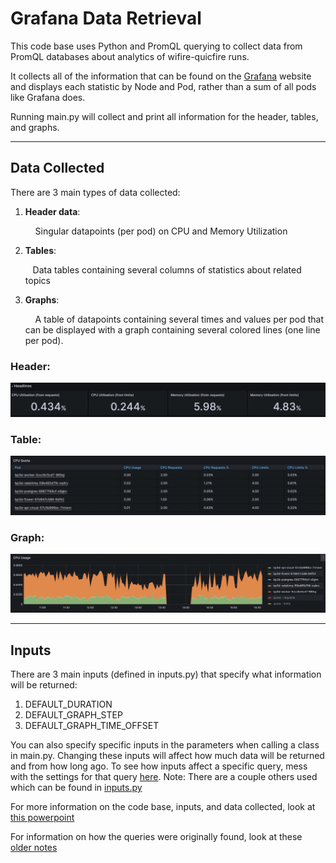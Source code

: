 # Grafana Data Retrieval

This code base uses Python and PromQL querying to collect data from PromQL databases about analytics of wifire-quicfire runs.

It collects all of the information that can be found on the [Grafana](https://grafana.nrp-nautilus.io/d/85a562078cdf77779eaa1add43ccec1e/kubernetes-compute-resources-namespace-pods?orgId=1&var-datasource=default&var-cluster=&var-namespace=wifire-quicfire&from=1690454188000&to=1690472188000) website and displays each statistic by Node and Pod, rather than a sum of all pods like Grafana does.


Running main.py will collect and print all information for the header, tables, and graphs.

___

## Data Collected

There are 3 main types of data collected:
1. **Header data**: 
	
	&nbsp; &nbsp; Singular datapoints (per pod) on CPU and Memory Utilization

2. **Tables**: 
	
	&nbsp; &nbsp;Data tables containing several columns of statistics about related topics 

3. **Graphs**:
	
	&nbsp; &nbsp; A table of datapoints containing several times and values per pod that can be displayed with a graph containing several colored lines (one line per pod).



### Header:
![Header](extras/example_header.png)

### Table:
![Tables](extras/example_table.png)  

### Graph:
![Graphs](extras/example_graph.png)  

___

## Inputs
There are 3 main inputs (defined in inputs.py) that specify what information will be returned:
1. DEFAULT_DURATION
2. DEFAULT_GRAPH_STEP
3. DEFAULT_GRAPH_TIME_OFFSET

You can also specify specific inputs in the parameters when calling a class in main.py. Changing these inputs will affect how much data will be returned and from how long ago.
To see how inputs affect a specific query, mess with the settings for that query [here](https://thanos.nrp-nautilus.io/).
Note: There are a couple others used which can be found in [inputs.py](inputs.py)


For more information on the code base, inputs, and data collected, look at [this powerpoint](extras/data_retrieval.pptx)

For information on how the queries were originally found, look at these [older notes](extras/information_files/queries_notes.md)

